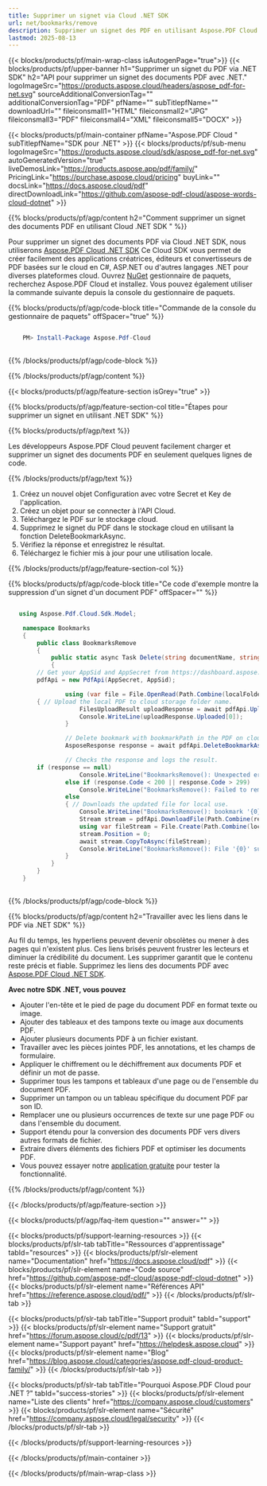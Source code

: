 ```yaml
---
title: Supprimer un signet via Cloud .NET SDK
url: net/bookmarks/remove
description: Supprimer un signet des PDF en utilisant Aspose.PDF Cloud SDK pour .NET.
lastmod: 2025-08-13
---
```


{{< blocks/products/pf/main-wrap-class isAutogenPage="true">}}
{{< blocks/products/pf/upper-banner h1="Supprimer un signet du PDF via .NET SDK" h2="API pour supprimer un signet des documents PDF avec .NET." logoImageSrc="https://products.aspose.cloud/headers/aspose_pdf-for-net.svg" sourceAdditionalConversionTag="" additionalConversionTag="PDF" pfName="" subTitlepfName="" downloadUrl="" fileiconsmall1="HTML" fileiconsmall2="JPG" fileiconsmall3="PDF" fileiconsmall4="XML" fileiconsmall5="DOCX" >}}

{{< blocks/products/pf/main-container pfName="Aspose.PDF Cloud " subTitlepfName="SDK pour .NET" >}}
{{< blocks/products/pf/sub-menu logoImageSrc="https://products.aspose.cloud/sdk/aspose_pdf-for-net.svg"
autoGeneratedVersion="true"
liveDemosLink="https://products.aspose.app/pdf/family/" PricingLink="https://purchase.aspose.cloud/pricing" buyLink="" docsLink="https://docs.aspose.cloud/pdf"  directDownloadLink="https://github.com/aspose-pdf-cloud/aspose-words-cloud-dotnet" >}}

{{% blocks/products/pf/agp/content h2="Comment supprimer un signet des documents PDF en utilisant Cloud .NET SDK " %}}

Pour supprimer un signet des documents PDF via Cloud .NET SDK, nous utiliserons
[Aspose.PDF Cloud .NET SDK](https://products.aspose.cloud/pdf/net/)
Ce Cloud SDK vous permet de créer facilement des applications créatrices, éditeurs et convertisseurs de PDF basées sur le cloud en C#, ASP.NET ou d'autres langages .NET pour diverses plateformes cloud. Ouvrez
[NuGet](https://www.nuget.org/packages/Aspose.Pdf-Cloud)
gestionnaire de paquets, recherchez
Aspose.PDF Cloud
et installez. Vous pouvez également utiliser la commande suivante depuis la console du gestionnaire de paquets.

{{% blocks/products/pf/agp/code-block title="Commande de la console du gestionnaire de paquets" offSpacer="true" %}}

```powershell

    PM> Install-Package Aspose.Pdf-Cloud
     
```

{{% /blocks/products/pf/agp/code-block %}}

{{% /blocks/products/pf/agp/content %}}

{{< blocks/products/pf/agp/feature-section isGrey="true" >}}

{{% blocks/products/pf/agp/feature-section-col title="Étapes pour supprimer un signet en utilisant .NET SDK" %}}

{{% blocks/products/pf/agp/text %}}

Les développeurs Aspose.PDF Cloud peuvent facilement charger et supprimer un signet des documents PDF en seulement quelques lignes de code.

{{% /blocks/products/pf/agp/text %}}

1. Créez un nouvel objet Configuration avec votre Secret et Key de l'application.
1. Créez un objet pour se connecter à l'API Cloud.
1. Téléchargez le PDF sur le stockage cloud.
1. Supprimez le signet du PDF dans le stockage cloud en utilisant la fonction DeleteBookmarkAsync.
1. Vérifiez la réponse et enregistrez le résultat.
1. Téléchargez le fichier mis à jour pour une utilisation locale.

{{% /blocks/products/pf/agp/feature-section-col %}}

{{% blocks/products/pf/agp/code-block title="Ce code d'exemple montre la suppression d'un signet d'un document PDF" offSpacer="" %}}

```cs

   using Aspose.Pdf.Cloud.Sdk.Model;

    namespace Bookmarks
    {
        public class BookmarksRemove
        {
            public static async Task Delete(string documentName, string outputName, string bookmarkPath, string localFolder, string remoteFolder)
            {
		// Get your AppSid and AppSecret from https://dashboard.aspose.cloud (free registration required). 
		pdfApi = new PdfApi(AppSecret, AppSid);

                using (var file = File.OpenRead(Path.Combine(localFolder, documentName)))
		{ // Upload the local PDF to cloud storage folder name.
                    FilesUploadResult uploadResponse = await pdfApi.UploadFileAsync(Path.Combine(remoteFolder, documentName), documentName);
                    Console.WriteLine(uploadResponse.Uploaded[0]);
                }

                // Delete bookmark with bookmarkPath in the PDF on cloud storage.
                AsposeResponse response = await pdfApi.DeleteBookmarkAsync(documentName, bookmarkPath, folder: remoteFolder);

                // Checks the response and logs the result.
		if (response == null)
                    Console.WriteLine("BookmarksRemove(): Unexpected error!");
                else if (response.Code < 200 || response.Code > 299)
                    Console.WriteLine("BookmarksRemove(): Failed to remove bookmark from the document.");
                else
                { // Downloads the updated file for local use.
                    Console.WriteLine("BookmarksRemove(): bookmark '{0}' successfully removed from the document '{1}.", bookmarkPath, documentName);
                    Stream stream = pdfApi.DownloadFile(Path.Combine(remoteFolder, documentName));
                    using var fileStream = File.Create(Path.Combine(localFolder, "append_pages_" + outputName));
                    stream.Position = 0;
                    await stream.CopyToAsync(fileStream);
                    Console.WriteLine("BookmarksRemove(): File '{0}' successfully downloaded.", "delete_bookmrk_" + outputName);
                }
            }
        }
    }
 
```

{{% /blocks/products/pf/agp/code-block %}}

{{% blocks/products/pf/agp/content h2="Travailler avec les liens dans le PDF via .NET SDK" %}}

Au fil du temps, les hyperliens peuvent devenir obsolètes ou mener à des pages qui n'existent plus. Ces liens brisés peuvent frustrer les lecteurs et diminuer la crédibilité du document. Les supprimer garantit que le contenu reste précis et fiable.​
Supprimez les liens des documents PDF avec [Aspose.PDF Cloud .NET SDK](https://products.aspose.cloud/pdf/net/).

**Avec notre SDK .NET, vous pouvez**

+ Ajouter l'en-tête et le pied de page du document PDF en format texte ou image.
+ Ajouter des tableaux et des tampons texte ou image aux documents PDF.
+ Ajouter plusieurs documents PDF à un fichier existant.
+ Travailler avec les pièces jointes PDF, les annotations, et les champs de formulaire.
+ Appliquer le chiffrement ou le déchiffrement aux documents PDF et définir un mot de passe.
+ Supprimer tous les tampons et tableaux d'une page ou de l'ensemble du document PDF.
+ Supprimer un tampon ou un tableau spécifique du document PDF par son ID.
+ Remplacer une ou plusieurs occurrences de texte sur une page PDF ou dans l'ensemble du document.
+ Support étendu pour la conversion des documents PDF vers divers autres formats de fichier.
+ Extraire divers éléments des fichiers PDF et optimiser les documents PDF.
+ Vous pouvez essayer notre [application gratuite](https://products.aspose.app/pdf/) pour tester la fonctionnalité.

{{% /blocks/products/pf/agp/content %}}

{{< /blocks/products/pf/agp/feature-section >}}

{{< blocks/products/pf/agp/faq-item question="" answer="" >}}

{{< blocks/products/pf/support-learning-resources >}}
{{< blocks/products/pf/slr-tab tabTitle="Ressources d'apprentissage" tabId="resources" >}}
{{< blocks/products/pf/slr-element name="Documentation" href="https://docs.aspose.cloud/pdf" >}}
{{< blocks/products/pf/slr-element name="Code source" href="https://github.com/aspose-pdf-cloud/aspose-pdf-cloud-dotnet" >}}
{{< blocks/products/pf/slr-element name="Références API" href="https://reference.aspose.cloud/pdf/" >}}
{{< /blocks/products/pf/slr-tab >}}

{{< blocks/products/pf/slr-tab tabTitle="Support produit" tabId="support" >}}
{{< blocks/products/pf/slr-element name="Support gratuit" href="https://forum.aspose.cloud/c/pdf/13" >}}
{{< blocks/products/pf/slr-element name="Support payant" href="https://helpdesk.aspose.cloud" >}}
{{< blocks/products/pf/slr-element name="Blog" href="https://blog.aspose.cloud/categories/aspose.pdf-cloud-product-family/" >}}
{{< /blocks/products/pf/slr-tab >}}

{{< blocks/products/pf/slr-tab tabTitle="Pourquoi Aspose.PDF Cloud pour .NET ?" tabId="success-stories" >}}
{{< blocks/products/pf/slr-element name="Liste des clients" href="https://company.aspose.cloud/customers" >}}
{{< blocks/products/pf/slr-element name="Sécurité" href="https://company.aspose.cloud/legal/security" >}}
{{< /blocks/products/pf/slr-tab >}}

{{< /blocks/products/pf/support-learning-resources >}}

{{< /blocks/products/pf/main-container >}}

{{< /blocks/products/pf/main-wrap-class >}}


